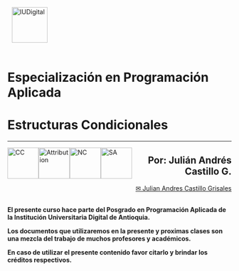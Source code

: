 <div align="left">
<p><img alt="IUDigital" height="80px" src="https://www.iudigital.edu.co/images/11.-IU-DIGITAL.png" align="left" hspace="10px" vspace="0px"></p></div>
<div> </div>
<div align="right">
<p></p></div>
<br></br>
<br></br>
<br></br>
<h1> <b> Especialización en Programación Aplicada </b> </h1>
<p>
<h1> <b> Estructuras Condicionales </b> </h1>
<hr size=10 noshade color="red">
</p>
<p>
<img alt="CC" height="70px" src="https://creativecommons.org/images/deed/cc_blue_x2.png" align="left" hspace="0px" vspace="0px">
<img alt="Attribution" height="70px" src="https://creativecommons.org/images/deed/attribution_icon_blue_x2.png" align="left" hspace="0px" vspace="0px">
<img alt="NC" height="70px" src="https://creativecommons.org/images/deed/nc_blue_x2.png" align="left" hspace="0px" vspace="0px">
<img alt="SA" height="70px" src="https://creativecommons.org/images/deed/sa_blue_x2.png" align="left" hspace="0px" vspace="0px">
</p>
<div align="right">
<h2> <b> Por: Julián Andrés Castillo G. </b> </h2>
<a href="mailto:julian.castillo@iudigital.edu.co"> ✉ Julian Andres Castillo Grisales </a></div>
<br>
<div align="left">

**El presente curso hace parte del Posgrado en Programación Aplicada de la Institución Universitaria Digital de Antioquia.**

**Los documentos que utilizaremos en la presente y proximas clases son una mezcla del trabajo de muchos profesores y académicos.**

**En caso de utilizar el presente contenido favor citarlo y brindar los créditos respectivos.**

</div>
